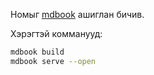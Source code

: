 Номыг [mdbook](https://rust-lang.github.io/mdBook/) ашиглан бичив.

Хэрэгтэй комманууд:
```zsh
mdbook build
mdbook serve --open
```

 